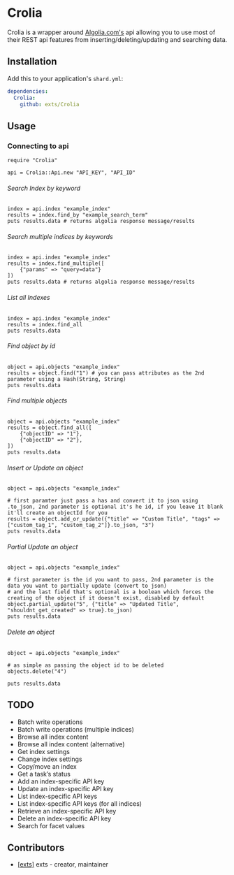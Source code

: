 # Crolia

Crolia is a wrapper around [Algolia.com's](http://algolia.com) api allowing you to use most of their REST api features from inserting/deleting/updating and searching data.

## Installation

Add this to your application's `shard.yml`:

```yaml
dependencies:
  Crolia:
    github: exts/Crolia
```

## Usage

### Connecting to api

```crystal
require "Crolia"

api = Crolia::Api.new "API_KEY", "API_ID"
```

###### Search Index by keyword
```crystal
index = api.index "example_index"
results = index.find_by "example_search_term"
puts results.data # returns algolia response message/results
```

###### Search multiple indices by keywords
```crystal
index = api.index "example_index"
results = index.find_multiple([
    {"params" => "query=data"}
])
puts results.data # returns algolia response message/results
```

###### List all Indexes
```crystal
index = api.index "example_index"
results = index.find_all
puts results.data
```

###### Find object by id
```crystal
object = api.objects "example_index"
results = object.find("1") # you can pass attributes as the 2nd parameter using a Hash(String, String)
puts results.data
```

###### Find multiple objects
```crystal
object = api.objects "example_index"
results = object.find_all([
    {"objectID" => "1"},
    {"objectID" => "2"},
])
puts results.data
```

###### Insert or Update an object
```crystal
object = api.objects "example_index"

# first paramter just pass a has and convert it to json using .to_json, 2nd parameter is optional it's he id, if you leave it blank it'll create an objectId for you
results = object.add_or_update({"title" => "Custom Title", "tags" => ["custom_tag_1", "custom_tag_2"]}.to_json, "3")
puts results.data
```

###### Partial Update an object
```crystal
object = api.objects "example_index"

# first parameter is the id you want to pass, 2nd parameter is the data you want to partially update (convert to json) 
# and the last field that's optional is a boolean which forces the creating of the object if it doesn't exist, disabled by default
object.partial_update("5", {"title" => "Updated Title", "shouldnt_get_created" => true}.to_json)
puts results.data
```

###### Delete an object
```crystal
object = api.objects "example_index"

# as simple as passing the object id to be deleted
objects.delete("4")

puts results.data
```


## TODO
- Batch write operations
- Batch write operations (multiple indices)
- Browse all index content
- Browse all index content (alternative)
- Get index settings
- Change index settings
- Copy/move an index
- Get a task’s status
- Add an index-specific API key
- Update an index-specific API key
- List index-specific API keys
- List index-specific API keys (for all indices)
- Retrieve an index-specific API key
- Delete an index-specific API key
- Search for facet values

## Contributors

- [[exts]](https://github.com/exts) exts - creator, maintainer
